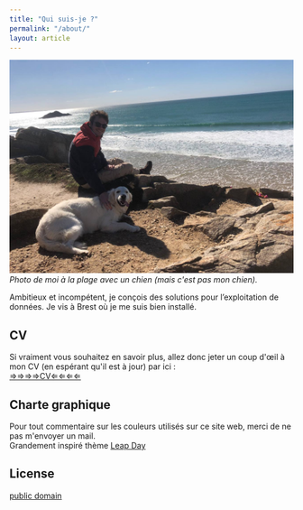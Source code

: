 ```yaml
---
title: "Qui suis-je ?"
permalink: "/about/"
layout: article
---
```


![Photo de moi](../assets/ressources/img/photos_de_oim/moialabeach.jpeg)
*Photo de moi à la plage avec un chien (mais c'est pas mon chien).*

Ambitieux et incompétent, je conçois des solutions pour l’exploitation de données. 
Je vis à Brest où je me suis bien installé.

## CV

Si vraiment vous souhaitez en savoir plus, allez donc jeter un coup d'œil à mon CV (en espérant qu'il est à jour) par ici :  
[⇒⇒⇒⇒CV⇐⇐⇐⇐](../pages/cv.html)

## Charte graphique

Pour tout commentaire sur les couleurs utilisés sur ce site web, merci de ne pas m'envoyer un mail.  
Grandement inspiré thème [Leap Day](https://github.com/pages-themes/leap-day)

## License

[public domain](http://unlicense.org/)
